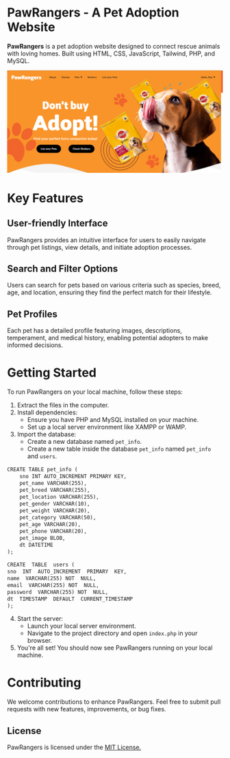 # PawRangers - A Pet Adoption Website

**PawRangers** is a pet adoption website designed to connect rescue animals with loving homes. Built using HTML, CSS, JavaScript, Tailwind,  PHP, and MySQL.

![logo](cover.png)



# Key Features



##  User-friendly Interface

PawRangers provides an intuitive interface for users to easily navigate through pet listings, view details, and initiate adoption processes.

## Search and Filter Options

Users can search for pets based on various criteria such as species, breed, age, and location, ensuring they find the perfect match for their lifestyle.

## Pet Profiles

Each pet has a detailed profile featuring images, descriptions, temperament, and medical history, enabling potential adopters to make informed decisions.


# Getting Started


To run PawRangers on your local machine, follow these steps:

1.  Extract the files in the computer.
2.  Install dependencies:
    -   Ensure you have PHP and MySQL installed on your machine.
    -   Set up a local server environment like XAMPP or WAMP.
3.  Import the database:
    -   Create a new database named `pet_info`.
    -  Create a new table inside the database `pet_info` named `pet_info` and `users`.
```
CREATE TABLE pet_info (
    sno INT AUTO_INCREMENT PRIMARY KEY,
    pet_name VARCHAR(255),
    pet_breed VARCHAR(255),
    pet_location VARCHAR(255),
    pet_gender VARCHAR(10),
    pet_weight VARCHAR(20),
    pet_category VARCHAR(50),
    pet_age VARCHAR(20),
    pet_phone VARCHAR(20),
    pet_image BLOB,
    dt DATETIME
);
```
```
CREATE  TABLE  users (
sno  INT  AUTO_INCREMENT  PRIMARY  KEY,
name  VARCHAR(255) NOT  NULL,
email  VARCHAR(255) NOT  NULL,
password  VARCHAR(255) NOT  NULL,
dt  TIMESTAMP  DEFAULT  CURRENT_TIMESTAMP
);
```
4.  Start the server:
    -   Launch your local server environment.
    -   Navigate to the project directory and open `index.php` in your browser.
6.  You're all set! You should now see PawRangers running on your local machine.




# Contributing

We welcome contributions to enhance PawRangers. Feel free to submit pull requests with new features, improvements, or bug fixes.

## License

PawRangers is licensed under the [MIT License.](https://github.com/jescalan/accord/blob/master/license.md)



